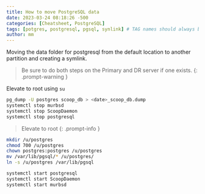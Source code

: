```yaml
---
title: How to move PostgreSQL data 
date: 2023-03-24 08:18:26 -500
categories: [Cheatsheet, PostgreSQL]
tags: [potgres, postgresql, pgsql, synlink] # TAG names should always be lowercase
author: mm
---
```

Moving the data folder for postgresql from the default location to another partition and creating a symlink.

> Be sure to do both steps on the Primary and DR server if one exists.
{: .prompt-warning }

Elevate to root using `su`

```bash
pg_dump -U postgres scoop_db > <date>_scoop_db.dump
systemctl stop murbsd
systemctl stop ScoopDaemon
systemctl stop postgresql
```
>Elevate to root
{: .prompt-info }

```bash
mkdir /u/postgres
chmod 700 /u/postgres
chown postgres:postgres /u/postgres
mv /var/lib/pgsql/* /u/postgres/
ln -s /u/postgres /var/lib/pgsql
```

```bash
systemctl start postgresql
systemctl start ScoopDaemon
systemctl start murbsd
```